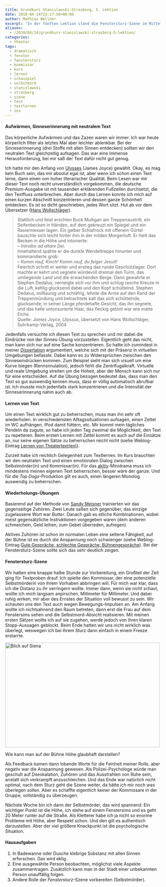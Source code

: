 ```yaml
---
title: Grundkurs Stanislawski-Strasberg, 5. Lektion
date: 2010-04-14T23:17:50+00:00
author: Mathias Wellner
excerpt: 'In der fünften Lektion stand die Fenstersturz-Szene im Mittelpunkt, eine hochdramatische Situation mit einer Selbstmörderin und einem Kommissar, der sie aufhalten möchte. Vorher ging es noch um Textlernen und wie gut man einen Text beherrschen muss. '
aliases: 
  - /2010/04/14/grundkurs-stanislawski-strasberg-5-lektion/
categories:
  - theater
tags:
  - dramatisch
  - fenster
  - fenstersturz
  - kommissar
  - kurs
  - lernen
  - schauspiel
  - selbstmord
  - stanislawski
  - strasberg
  - szene
  - text
  - textlernen
  - zes
---
```

#### Aufwärmen, Sinneserinnerung mit neutralem Text

Das körperliche Aufwärmen und das Zazen waren wir immer. Ich war heute körperlich fitter als letztes Mal aber leichter ablenkbar. Bei der Sinneserinnerung (drei Stoffe mit allen Sinnen entdecken) sollten wir den neutralen Text gleichzeitig aufsagen. Das war eine immense Herausforderung, bei mir saß der Text dafür nicht gut genug. 

Ich hatte mir den Anfang von [Ulysses](http://de.wikipedia.org/wiki/Ulysses) (James Joyce) gewählt. Okay, es mag kein Buch sein, das mir absolut egal ist, aber wenn ich schon einen Text lerne, dann einen von hoher literarischer Qualität. Beim Lesen war mir dieser Text noch recht unverständlich vorgekommen, die deutsche Premium-Ausgabe ist mit tausenden erklärenden Fußzeilen durchsetzt, die den Textfluss unterbrechen. Aber durch das Lernen konnte ich mich auf einen kurzen Abschnitt konzentrieren und dessen ganze Schönheit entdecken. Es ist so dicht geschrieben, jedes Wort sitzt. Hut ab vor dem Übersetzer ([Hans Wollschläger](http://de.wikipedia.org/wiki/Hans_Wollschl%C3%A4ger)). 

<blockquote class="blockquote">
Stattlich und feist erschien Buck Mulligan am Treppenaustritt, ein Seifenbecken in Händen, auf dem gekreuzt ein Spiegel und ein Rasiermesser lagen. Ein gelber Schlafrock mit offenem Gürtel bauschte sich leicht hinter ihm in der milden Morgenluft. Er hielt das Becken in die Höhe und intonierte:<br>  
– <em>Introibo ad altare Dei.</em><br>  
Innehaltend spähte er die dunkle Wendeltreppe hinunter und kommandierte grob:<br>  
– <em>Komm rauf, Kinch! Komm rauf, du feiger Jesuit!</em><br>  
Feierlich schritt er weiter und erstieg das runde Geschützlager. Dort machte er kehrt und segnete würdevoll dreimal den Turm, das umliegende Land und die erwachenden Berge. Dann gewahrte er Stephen Dedalus, verneigte sich vor ihm und schlug rasche Kreuze in die Luft, kehlig glucksend dabei und den Kopf schüttelnd. Stephen Dedalus, mißlaunig und schläfrig, lehnte die Arme auf den Rand der Treppenmündung und betrachtete kalt das sich schüttelnde, glucksende, in seiner Länge pferdehafte Gesicht, das ihn segnete, und das helle untonsurierte Haar, das fleckig getönt war wie matte Eiche.<br>
<footer class="blockquote-footer">Quelle: <cite>James Joyce, Ulyssus</cite>, übersetzt von Hans Wollschläger, Suhrkamp-Verlag, 2004</footer>
</blockquote>

Jedenfalls versuchte ich diesen Text zu sprechen und mir dabei die Eindrücke von der Sinnes-Übung vorzustellen. Eigentlich geht das nicht, man kann sich nur auf eine Sache konzentrieren. So hatte ich zumindest in meiner [Dissertation](http://www.mwellner.de/2009/03/11/this/) argumentiert, welche sich mit der Präsenz in virtuellen Umgebungen befasste. Dabei kann es zu Widersprüchen zwischen den Sinneseindrücken kommen. Zum Beispiel sieht man sich visuell um eine Kurve biegen (Rennsimulation), jedoch fehlt die Zentrifugalkraft. Virtuelle und reale Umgebung streiten um die Hoheit, aber der Mensch kann sich nur für eine entscheiden. Auf die Übung bezogen bedeutet das, dass man den Text so gut auswendig kennen muss, dass er völlig automatisch abrufbar ist. Ich musste mich jedenfalls stark konzentrieren und die Intensität der Sinneserinnerung nahm auch ab. 

#### Lernen von Text

Um einen Text wirklich gut zu beherrschen, muss man ihn sehr oft wiederholen. In verschiedensten Alltagssituationen aufsagen, einen Zettel im WC aufhängen, iPod damit füttern, etc. Mir kommt mein tägliches Pendeln da zugute, so habe ich jeden Tag zweimal die Möglichkeit, den Text zu repetieren. Beim ersten Lernen mit Zettel kommt es auch auf die Einsätze an, nur seine eigenen Sätze zu beherrschen reicht nicht (siehe Weblog-Eintrag [Lernen von Theatertext(en)](http://www.mwellner.de/2008/02/04/lernen-von-theatertext/)). 

Zurzeit habe ich reichlich Gelegenheit zum Textlernen. Im Kurs brauchten wir den neutralen Text und einen emotionalen Dialog zwischen Selbstmörder(in) und Kommissar(in). Für das [akitiv](http://www.aki.ethz.ch/akitiv/)-Minidrama muss ich mindestens meinen eigenen Text beherrschen, besser wäre der ganze. Und für die _Top Dogs_-Produktion gilt es auch, einen längeren Monolog auswendig zu beherrschen. 

#### Wiederholungs-Übungen

Basierend auf der Methode von [Sandy Meisner](http://de.wikipedia.org/wiki/Sanford_Meisner) trainierten wir das gegenseitige Zuhören. Zwei Leute saßen sich gegenüber, das einzige zugelassene Wort war _Butter_. Danach gab es etliche Kombinationen, wobei meist gegensätzliche Instruktionen vorgegeben waren (dem anderen schmeicheln, Geld leihen, zum Gebet überreden, aufregen). 

Aktives Zuhören ist schon im normalen Leben eine seltene Fähigkeit, auf der Bühne ist es durch die Anspannung noch schwieriger (siehe Weblog-Eintrag [Gute Gespräche, schlechte Gespräche, Bühnengespräche](http://www.mwellner.de/2009/01/10/gute-gesprache-schlechte-gesprache/)). Bei der Fenstersturz-Szene sollte sich das sehr deutlich zeigen. 

#### Fenstersturz-Szene

Wir hatten eine knappe halbe Stunde zur Vorbereitung, ein Großteil der Zeit ging für Textproben drauf. Ich spielte den Kommissar, der eine potenzielle Selbstmörderin von ihrem Vorhaben abbringen will. Für mich war klar, dass ich die Distanz zu ihr verringern wollte. Immer dann, wenn sie nicht schaut, wollte ich mich langsam anpirschen, Millimeter für Millimeter. Und dabei ruhig wirken, mir aber des Ernstes der Situation voll bewusst zu sein. Wir schauten uns den Text auch wegen Bewegungs-Impulsen an. Am Anfang wollte ich nichtsahnend den Raum betreten, dann erst die Frau auf dem Fenstersims sehen und die Selbstmord-Absicht realisieren. Mit meinen ersten Sätzen wollte ich auf sie zugehen, werde jedoch von ihren klaren Stopp-Aussagen geblockt. Beim Ende hatten wir uns nicht wirklich was überlegt, weswegen ich bei ihrem Sturz dann einfach in einem Freeze erstarrte. 

<div style="width: 510px" class="wp-caption aligncenter">
  <a href="http://www.flickr.com/photos/mwellner/4524143612/" title="Blick auf Siena by wellnair, on Flickr"><img src="http://farm3.static.flickr.com/2761/4524143612_2a52c76e89.jpg" width="500" height="339" alt="Blick auf Siena" /></a>
  
  <p class="wp-caption-text">
    Wie kann man auf der Bühne Höhe glaubhaft darstellen?<br />
  </p>
</div>

Als Feedback kamen dann lobende Worte für die Feinheit meiner Rolle, aber negativ war die Anspannung gewesen. Als Polizei-Psychologe würde man geschult auf Deeskalation, Zuhören und das Ausstrahlen von Ruhe sein, anstatt sich verkrampft anzuschleichen. Und das Ende war natürlich nicht optimal, nach dem Sturz geht die Szene weiter, da hätte ich mir noch was überlegen sollen. Aber es schaffte eigentlich keiner der Kommissare in der Gruppe, vollständig zu überzeugen. 

Nächste Woche bin ich dann der Selbstmörder, das wird spannend. Ein wichtiger Punkt ist die Höhe, ich stehe auf einem Fenstersims und es geht 20 Meter runter auf die Straße. Als Kletterer habe ich ja nicht so enorme Probleme mit Höhe, aber Respekt schon. Und den gilt es authentisch darzustellen. Aber der viel größere Knackpunkt ist die psychologische Situation. 

#### Hausaufgaben

  1. In Badewanne oder Dusche klebrige Substanz mit allen Sinnen erforschen. Das wird eklig.
  2. Eine ausgewählte Person beobachten, möglichst viele Aspekte zusammentragen. Zusätzlich kann man in der Stadt einer unbekannten Person unauffällig folgen.
  3. Andere Rolle der _Fenstersturz_-Szene vorbereiten (Selbstmörder).
